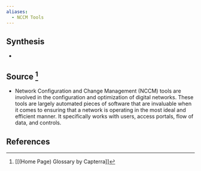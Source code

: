```yaml
---
aliases:
  - NCCM Tools
---
```

## Synthesis
- 
## Source [^1]
- Network Configuration and Change Management (NCCM) tools are involved in the configuration and optimization of digital networks. These tools are largely automated pieces of software that are invaluable when it comes to ensuring that a network is operating in the most ideal and efficient manner. It specifically works with users, access portals, flow of data, and controls.
## References

[^1]: [[(Home Page) Glossary by Capterra]]